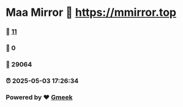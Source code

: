 # Maa Mirror :link: https://mmirror.top 
### :page_facing_up: [11](https://mmirror.top/tag.html) 
### :speech_balloon: 0 
### :hibiscus: 29064 
### :alarm_clock: 2025-05-03 17:26:34 
### Powered by :heart: [Gmeek](https://github.com/Meekdai/Gmeek)
